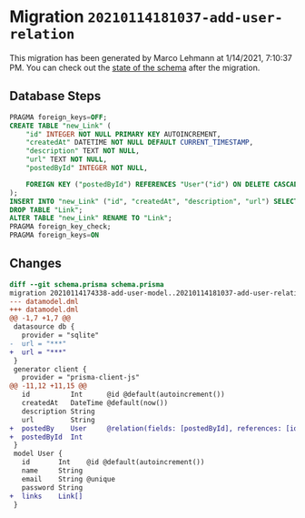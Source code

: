 # Migration `20210114181037-add-user-relation`

This migration has been generated by Marco Lehmann at 1/14/2021, 7:10:37 PM.
You can check out the [state of the schema](./schema.prisma) after the migration.

## Database Steps

```sql
PRAGMA foreign_keys=OFF;
CREATE TABLE "new_Link" (
    "id" INTEGER NOT NULL PRIMARY KEY AUTOINCREMENT,
    "createdAt" DATETIME NOT NULL DEFAULT CURRENT_TIMESTAMP,
    "description" TEXT NOT NULL,
    "url" TEXT NOT NULL,
    "postedById" INTEGER NOT NULL,

    FOREIGN KEY ("postedById") REFERENCES "User"("id") ON DELETE CASCADE ON UPDATE CASCADE
);
INSERT INTO "new_Link" ("id", "createdAt", "description", "url") SELECT "id", "createdAt", "description", "url" FROM "Link";
DROP TABLE "Link";
ALTER TABLE "new_Link" RENAME TO "Link";
PRAGMA foreign_key_check;
PRAGMA foreign_keys=ON
```

## Changes

```diff
diff --git schema.prisma schema.prisma
migration 20210114174338-add-user-model..20210114181037-add-user-relation
--- datamodel.dml
+++ datamodel.dml
@@ -1,7 +1,7 @@
 datasource db {
   provider = "sqlite"
-  url = "***"
+  url = "***"
 }
 generator client {
   provider = "prisma-client-js"
@@ -11,12 +11,15 @@
   id          Int      @id @default(autoincrement())
   createdAt   DateTime @default(now())
   description String
   url         String
+  postedBy    User     @relation(fields: [postedById], references: [id])
+  postedById  Int
 }
 model User {
   id       Int    @id @default(autoincrement())
   name     String
   email    String @unique
   password String
+  links    Link[]
 }
```


